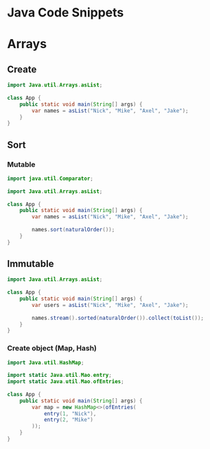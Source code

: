 # Java Code Snippets

# Arrays  

## Create  
  
```java  
import Java.util.Arrays.asList;  
  
class App {  
	public static void main(String[] args) { 
		var names = asList("Nick", "Mike", "Axel", "Jake"); 
	}
}  
```  
  
## Sort  
  
### Mutable  
  
```java  
import java.util.Comparator;  
  
import Java.util.Arrays.asList;  
  
class App {  
	public static void main(String[] args) { 
		var names = asList("Nick", "Mike", "Axel", "Jake");  
		
 		names.sort(naturalOrder()); 
	}
}  
```  

## Immutable  

```java  
import Java.util.Arrays.asList;  
  
class App {  
	public static void main(String[] args) { 
		var users = asList("Nick", "Mike", "Axel", "Jake");     
		
		names.stream().sorted(naturalOrder()).collect(toList());  
 	}
}  
```  

### Create object (Map, Hash)  

```java  
import Java.util.HashMap;  
  
import static Java.util.Mao.entry;  
import static Java.util.Mao.ofEntries;  
  
class App {  
	public static void main(String[] args) { 
		var map = new HashMap<>(ofEntries(
			entry(1, "Nick"), 
			entry(2, "Mike")
		)); 
	}
}  
```

